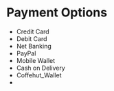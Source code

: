 # Payment Options

- Credit Card
- Debit Card
- Net Banking
- PayPal
- Mobile Wallet
- Cash on Delivery
- Coffehut_Wallet
- 